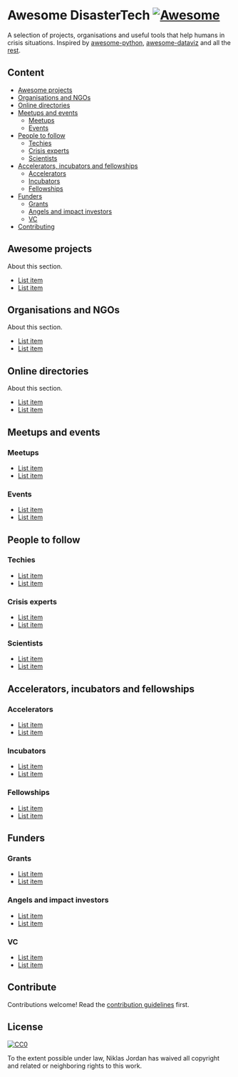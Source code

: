 # Awesome DisasterTech [![Awesome](https://awesome.re/badge.svg)](https://awesome.re)

A selection of projects, organisations and useful tools that help humans in crisis situations. Inspired by [awesome-python](https://github.com/vinta/awesome-python), [awesome-dataviz](https://github.com/fasouto/awesome-dataviz) and all the [rest](https://github.com/sindresorhus/awesome).


## Content

- [Awesome projects](#awesome-projects)
- [Organisations and NGOs](#organisations-and-ngos)
- [Online directories](#online-directories)
- [Meetups and events](#meetups-and-events)
  - [Meetups](#meetups)
  - [Events](#events)
- [People to follow](#people-to-follow)
  - [Techies](#techies)
  - [Crisis experts](#crisis-experts)
  - [Scientists](#scientists)
- [Accelerators, incubators and fellowships](#accelerators-incubators-and-fellowships)
  - [Accelerators](#accelerators)
  - [Incubators](#incubators)
  - [Fellowships](#fellowships)
- [Funders](#funders)
  - [Grants](#grants)
  - [Angels and impact investors](#angels-and-impact-investors)
  - [VC](#vc)
- [Contributing](#contribute)


## Awesome projects

About this section.

- [List item](http://example.com)
- [List item](http://example.com)

## Organisations and NGOs

About this section.

- [List item](http://example.com)
- [List item](http://example.com)

## Online directories

About this section.

- [List item](http://example.com)
- [List item](http://example.com)

## Meetups and events

### Meetups

- [List item](http://example.com)
- [List item](http://example.com)

### Events

- [List item](http://example.com)
- [List item](http://example.com)

## People to follow

### Techies

- [List item](http://example.com)
- [List item](http://example.com)

### Crisis experts

- [List item](http://example.com)
- [List item](http://example.com)

### Scientists

- [List item](http://example.com)
- [List item](http://example.com)

## Accelerators, incubators and fellowships

### Accelerators

- [List item](http://example.com)
- [List item](http://example.com)

### Incubators

- [List item](http://example.com)
- [List item](http://example.com)

### Fellowships

- [List item](http://example.com)
- [List item](http://example.com)

## Funders

### Grants

- [List item](http://example.com)
- [List item](http://example.com)

### Angels and impact investors

- [List item](http://example.com)
- [List item](http://example.com)

### VC

- [List item](http://example.com)
- [List item](http://example.com)


## Contribute

Contributions welcome! Read the [contribution guidelines](contributing.md) first.


## License

[![CC0](https://mirrors.creativecommons.org/presskit/buttons/88x31/svg/cc-zero.svg)](https://creativecommons.org/publicdomain/zero/1.0)

To the extent possible under law, Niklas Jordan has waived all copyright and
related or neighboring rights to this work.
